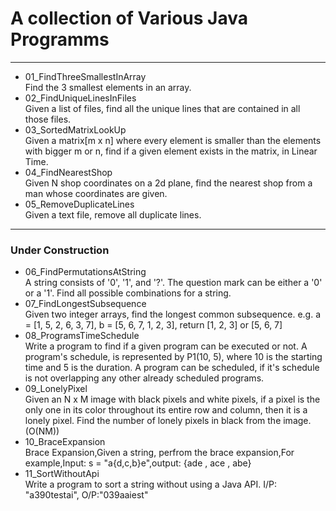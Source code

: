 # A collection of Various Java Programms
------------------
*	01_FindThreeSmallestInArray
<br>Find the 3 smallest elements in an array.
*	02_FindUniqueLinesInFiles
<br>Given a list of files, find all the unique lines that
are contained in all those files.
*	03_SortedMatrixLookUp
<br>Given a matrix[m x n] where every element is smaller than the elements with bigger m or n,
find if a given element exists in the matrix, in Linear Time.
*	04_FindNearestShop
<br>Given N shop coordinates on a 2d plane, find the nearest shop from a man whose coordinates are given.
*	05_RemoveDuplicateLines
<br>Given a text file, remove all duplicate lines.
------------------
### Under Construction
*	06_FindPermutationsAtString
<br>A string consists of '0', '1', and '?'. The question mark can be either a '0' or a '1'. Find 
all possible combinations for a string.
*	07_FindLongestSubsequence
<br>Given two integer arrays, find the longest common subsequence. e.g. a = [1, 5, 2, 6, 3, 7], b = [5, 6, 7, 1, 2, 3], return [1, 2, 3] or [5, 6, 7]
*	08_ProgramsTimeSchedule
<br> Write a program to find if a given program can be executed or not. A program's schedule, is 
represented by P1(10, 5), where 10 is the starting time and 5 is the duration. A program can be scheduled,
if it's schedule is not overlapping any other already scheduled programs.
*	09_LonelyPixel
<br>Given an N x M image with black pixels and white pixels, if a pixel is the only one in its color throughout its entire row and column, 
then it is a lonely pixel. Find the number of lonely pixels in black from the image. (O(NM))
*	10_BraceExpansion
<br>Brace Expansion,Given a string, perfrom the brace expansion,For example,Input: s = "a{d,c,b}e",output: {ade , ace , abe}
*	11_SortWithoutApi
<br>Write a program to sort a string without using a Java API. I/P: "a390testai", O/P:"039aaiest"